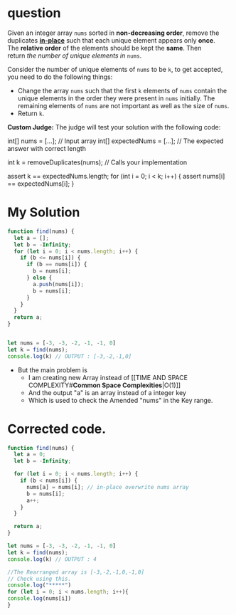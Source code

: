 # question
Given an integer array `nums` sorted in **non-decreasing order**, remove the duplicates [**in-place**](https://en.wikipedia.org/wiki/In-place_algorithm) such that each unique element appears only **once**. The **relative order** of the elements should be kept the **same**. Then return _the number of unique elements in_ `nums`.

Consider the number of unique elements of `nums` to be `k`, to get accepted, you need to do the following things:

- Change the array `nums` such that the first `k` elements of `nums` contain the unique elements in the order they were present in `nums` initially. The remaining elements of `nums` are not important as well as the size of `nums`.
- Return `k`.

**Custom Judge:**
The judge will test your solution with the following code:

int[] nums = [...]; // Input array
int[] expectedNums = [...]; // The expected answer with correct length

int k = removeDuplicates(nums); // Calls your implementation

assert k == expectedNums.length;
for (int i = 0; i < k; i++) {
    assert nums[i] == expectedNums[i];
}


# My Solution 
```js
function find(nums) {
  let a = [];
  let b = -Infinity;
  for (let i = 0; i < nums.length; i++) {
    if (b <= nums[i]) {
      if (b == nums[i]) {
        b = nums[i];
      } else {
        a.push(nums[i]);
        b = nums[i];
      }
    }
  }
  return a;
}


let nums = [-3, -3, -2, -1, -1, 0]
let k = find(nums);
console.log(k) // OUTPUT : [-3,-2,-1,0]
```
- But the main problem is 
	- I am creating new Array instead of [[TIME AND SPACE COMPLEXITY#**Common Space Complexities**|O(1)]]
	- And the output "a" is an array instead of a integer key
	- Which is used to check the Amended "nums" in the Key range.

# Corrected code.
```js
function find(nums) {
  let a = 0;
  let b = -Infinity;

  for (let i = 0; i < nums.length; i++) {
    if (b < nums[i]) {
      nums[a] = nums[i]; // in-place overwrite nums array
      b = nums[i];
      a++;
    }
  }

  return a; 
}

let nums = [-3, -3, -2, -1, -1, 0]
let k = find(nums);
console.log(k) // OUTPUT : 4

//The Rearranged array is [-3,-2,-1,0,-1,0]
// Check using this.
console.log("*****")
for (let i = 0; i < nums.length; i++){
console.log(nums[i])
}
```
